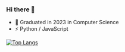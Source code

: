 ### Hi there 👋

- 🍻 Graduated in 2023 in Computer Science
- ⚡ Python / JavaScript

[![Top Langs](https://github-readme-stats.vercel.app/api/top-langs/?username=yimingmeng01)](https://github.com/anuraghazra/github-readme-stats)
